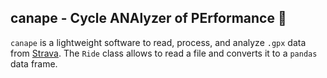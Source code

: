 **canape** - **C**ycle **ANA**lyzer of **PE**rformance :bicyclist:
---

`canape` is a lightweight software to read, process, and analyze `.gpx` data from [Strava](https://strava.com).
The `Ride` class allows to read a file and converts it to a `pandas` data frame. 


